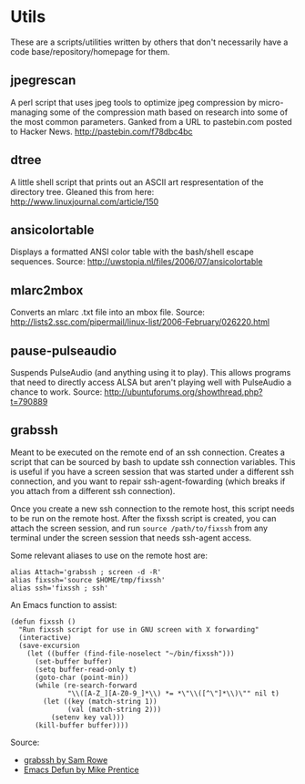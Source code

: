 Utils
=====

These are a scripts/utilities written by others that don't necessarily have a code base/repository/homepage for them.

jpegrescan
----------

A perl script that uses jpeg tools to optimize jpeg compression by
micro-managing some of the compression math based on research into some of the
most common parameters. Ganked from a URL to pastebin.com posted to Hacker
News. http://pastebin.com/f78dbc4bc

dtree
-----

A little shell script that prints out an ASCII art respresentation of the
directory tree. Gleaned this from here: http://www.linuxjournal.com/article/150

ansicolortable
--------------

Displays a formatted ANSI color table with the bash/shell escape sequences.
Source: http://uwstopia.nl/files/2006/07/ansicolortable

mlarc2mbox
----------

Converts an mlarc .txt file into an mbox file. Source:
http://lists2.ssc.com/pipermail/linux-list/2006-February/026220.html

pause-pulseaudio
----------------

Suspends PulseAudio (and anything using it to play). This allows
programs that need to directly access ALSA but aren't playing well
with PulseAudio a chance to work. Source:
    http://ubuntuforums.org/showthread.php?t=790889

grabssh
-------

Meant to be executed on the remote end of an ssh connection. Creates a script
that can be sourced by bash to update ssh connection variables. This is useful
if you have a screen session that was started under a different ssh connection,
and you want to repair ssh-agent-fowarding (which breaks if you attach from a
different ssh connection).

Once you create a new ssh connection to the remote host, this script needs to
be run on the remote host. After the fixssh script is created, you can attach
the screen session, and run `source /path/to/fixssh` from any terminal under
the screen session that needs ssh-agent access.

Some relevant aliases to use on the remote host are:

    alias Attach='grabssh ; screen -d -R'
    alias fixssh='source $HOME/tmp/fixssh'
    alias ssh='fixssh ; ssh'

An Emacs function to assist:

    (defun fixssh ()
      "Run fixssh script for use in GNU screen with X forwarding"
      (interactive)
      (save-excursion
        (let ((buffer (find-file-noselect "~/bin/fixssh")))
          (set-buffer buffer)
          (setq buffer-read-only t)
          (goto-char (point-min))
          (while (re-search-forward
                  "\\([A-Z_][A-Z0-9_]*\\) *= *\"\\([^\"]*\\)\"" nil t)
            (let ((key (match-string 1))
                  (val (match-string 2)))
              (setenv key val)))
          (kill-buffer buffer))))

Source:
 * [grabssh by Sam Rowe](http://samrowe.com/wordpress/ssh-agent-and-gnu-screen/)
 * [Emacs Defun by Mike Prentice](http://drunkpotato.livejournal.com/81498.html)
